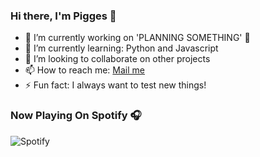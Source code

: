 ### Hi there, I'm Pigges 👋

- 🔭 I’m currently working on 'PLANNING SOMETHING' 🤔
- 🌱 I’m currently learning: Python and Javascript 
- 👯 I’m looking to collaborate on other projects
- 📫 How to reach me: [Mail me][email]
- ⚡ Fun fact: I always want to test new things!

[email]: mailto:contact@pigg.es


### Now Playing On Spotify 🎧
![Spotify](https://spotify-now-playing-pigges.vercel.app/api/spotify)
